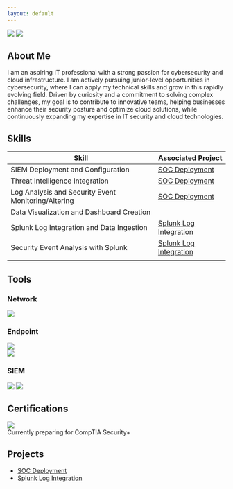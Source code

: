 ```yaml
---
layout: default
---
```

<div>
    <a href="https://www.linkedin.com/in/simardeep1098"><img src="https://img.shields.io/badge/-LinkedIn-0072b1?&style=for-the-badge&logo=linkedin&logoColor=white" /></a>
    <a href="https://github.com/Simardeep1098"><img src="https://img.shields.io/badge/-GitHub-000000?&style=for-the-badge&logo=github&logoColor=white" /></a>
</div>

## About Me

I am an aspiring IT professional with a strong passion for cybersecurity and cloud infrastructure. I am actively pursuing junior-level opportunities in cybersecurity, where I can apply my technical skills and grow in this rapidly evolving field. Driven by curiosity and a commitment to solving complex challenges, my goal is to contribute to innovative teams, helping businesses enhance their security posture and optimize cloud solutions, while continuously expanding my expertise in IT security and cloud technologies.

## Skills

| Skill                                         | Associated Project         |
|-----------------------------------------------|----------------------------|
| SIEM Deployment and Configuration	          | [SOC Deployment](https://simardeep1098.github.io/soc-deployment.github.io/) |
| Threat Intelligence Integration              | [SOC Deployment](https://simardeep1098.github.io/soc-deployment.github.io/) |
| Log Analysis and Security Event Monitoring/Altering         | [SOC Deployment](https://simardeep1098.github.io/soc-deployment.github.io/)          |
| Data Visualization and Dashboard Creation |                             |
| Splunk Log Integration and Data Ingestion	      | [Splunk Log Integration](https://simardeep1098.github.io/splunk-log-integration.gihub.io/)|
| Security Event Analysis with Splunk	                  | [Splunk Log Integration](https://simardeep1098.github.io/splunk-log-integration.gihub.io/)          |
|  |          |

## Tools

### Network
<div>
    <img src="https://img.shields.io/badge/-Wireshark-1679A7?&style=for-the-badge&logo=Wireshark&logoColor=white" />
</div>

### Endpoint
<div>
    <img src="https://img.shields.io/badge/-Microsoft_Defender_for_Endpoint-00A4EF?&style=for-the-badge&logo=Microsoft&logoColor=white" />
</div>
<div>
    <img src="https://img.shields.io/badge/-Elastic_Agent-005571?&style=for-the-badge&logo=Elastic&logoColor=white" />

</div>

### SIEM
<div>
    <img src="https://img.shields.io/badge/-Microsoft_Sentinel-0078D4?&style=for-the-badge&logo=Microsoft&logoColor=white" />
    <img src="https://img.shields.io/badge/-Splunk-000000?&style=for-the-badge&logo=Splunk&logoColor=white" />
</div>

## Certifications
<div>
    <img src="https://img.shields.io/badge/-Qualys_Vulnerability_Management_Foundation-005F6C?&style=for-the-badge&logo=qualys&logoColor=white" />
</div>
Currently preparing for CompTIA Security+

## Projects
- [SOC Deployment](https://simardeep1098.github.io/soc-deployment.github.io/)
- [Splunk Log Integration](https://simardeep1098.github.io/splunk-log-integration.gihub.io/)
